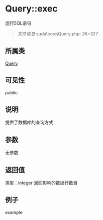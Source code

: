 # Query::exec
运行SQL语句
> *文件信息* suda\core\Query.php: 26~327
## 所属类 

[Query](../Query.md)

## 可见性

  public  
## 说明

提供了数据库的查询方式


## 参数

无参数

## 返回值
类型：integer
 返回影响的数据行数目

## 例子

example